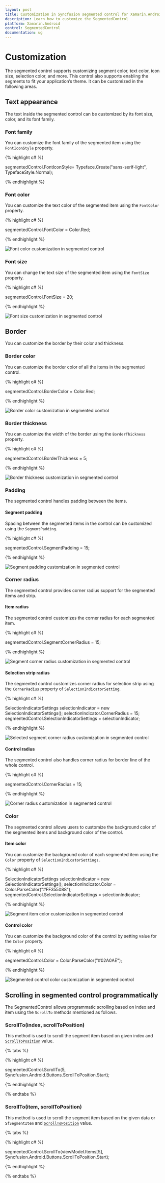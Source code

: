 ```yaml
---
layout: post
title: Customization in Syncfusion segmented control for Xamarin.Android
description: Learn how to customize the SegmentedControl
platform: Xamarin.Android
control: SegmentedControl
documentation: ug
---
```


# Customization

The segmented control supports customizing segment color, text color, icon size, selection color, and more. This control also supports enabling the segments to fit your application’s theme. It can be customized in the following areas.

## Text appearance

The text inside the segmented control can be customized by its font size, color, and its font family.

### Font family

You can customize the font family of the segmented item using the `FontIconStyle` property.

{% highlight c# %}

segmentedControl.FontIconStyle= Typeface.Create("sans-serif-light", TypefaceStyle.Normal);

{% endhighlight %}

### Font color

You can customize the text color of the segmented item using the `FontColor` property.

{% highlight c# %}

segmentedControl.FontColor = Color.Red;

{% endhighlight %}

![Font color customization in segmented control](images/Customization/Xamarin_Android_Fontcolor.png)

### Font size

You can change the text size of the segmented item using the `FontSize` property.

{% highlight c# %}

segmentedControl.FontSize = 20;

{% endhighlight %}

![Font size customization in segmented control](images/Customization/Xamarin_Android_Size.png)

## Border

You can customize the border by their color and thickness.

### Border color

You can customize the border color of all the items in the segmented control.

{% highlight c# %}

segmentedControl.BorderColor = Color.Red;

{% endhighlight %}

![Border color customization in segmented control](images/Customization/Xamarin_Android_Bordercolor.png)

### Border thickness

You can customize the width of the border using the `BorderThickness` property.

{% highlight c# %}

segmentedControl.BorderThickness = 5;

{% endhighlight %}

![Border thickness customization in segmented control](images/Customization/Xamarin_Android_BorderThickness.png)

### Padding

The segmented control handles padding between the items.

#### Segment padding

Spacing between the segmented items in the control can be customized using the `SegmentPadding`.

{% highlight c# %}

segmentedControl.SegmentPadding = 15;

{% endhighlight %}

![Segment padding customization in segmented control](images/Customization/Xamarin_Android_Padding.png)

### Corner radius

The segmented control provides corner radius support for the segmented items and strip.

#### Item radius

The segmented control customizes the corner radius for each segmented item.

{% highlight c# %}

segmentedControl.SegmentCornerRadius = 15;

{% endhighlight %}

![Segment corner radius customization in segmented control](images/Customization/Xamarin_Android_ItemCornerRadius.png)

#### Selection strip radius

The segmented control customizes corner radius for selection strip using the `CornerRadius` property of `SelectionIndicatorSetting`.

{% highlight c# %}

SelectionIndicatorSettings selectionIndicator = new SelectionIndicatorSettings();
selectionIndicator.CornerRadius = 15;
segmentedControl.SelectionIndicatorSettings = selectionIndicator;

{% endhighlight %}

![Selected segment corner radius customization in segmented control](images/Customization/Xamarin_Android_SelectionstripRadius.png)

#### Control radius

The segmented control also handles corner radius for border line of the whole control.

{% highlight c# %}

segmentedControl.CornerRadius = 15;

{% endhighlight %}

![Corner radius customization in segmented control](images/Customization/Xamarin_Android_controlRadius.png)

### Color

The segmented control allows users to customize the background color of the segmented items and background color of the control.

#### Item color

You can customize the background color of each segmented item using the `Color` property of `SelectionIndicatorSettings`.

{% highlight c# %}

SelectionIndicatorSettings selectionIndicator = new SelectionIndicatorSettings();
selectionIndicator.Color = Color.ParseColor("#FF355088");
segmentedControl.SelectionIndicatorSettings = selectionIndicator;

{% endhighlight %}

![Segment item color customization in segmented control](images/Customization/Xamarin_Android_ItemCornerRadius.png)

#### Control color

You can customize the background color of the control by setting value for the `Color` property.

{% highlight c# %}

segmentedControl.Color = Color.ParseColor("#02A0AE");

{% endhighlight %}

![Segmented control color customization in segmented control](images/Customization/Xamarin_Android_color.png)

## Scrolling in segmented control programmatically

The SegmentedControl allows programmatic scrolling based on index and item using the `ScrollTo` methods mentioned as follows.

### ScrollTo(index, scrollToPosition)

This method is used to scroll the segment item based on given index and [`ScrollToPosition`]() value.

{% tabs %}

{% highlight c# %}

segmentedControl.ScrollTo(5, Syncfusion.Android.Buttons.ScrollToPosition.Start);

{% endhighlight %}

{% endtabs %}

### ScrollTo(item, scrollToPosition)

This method is used to scroll the segment item based on the given data or `SfSegmentItem` and [`ScrollToPosition`]() value.

{% tabs %}

{% highlight c# %}

segmentedControl.ScrollTo(viewModel.Items[5], Syncfusion.Android.Buttons.ScrollToPosition.Start);

{% endhighlight %}

{% endtabs %}